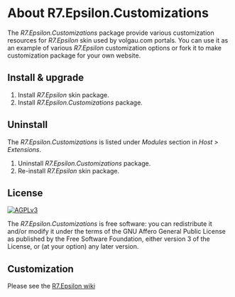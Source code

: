 # About R7.Epsilon.Customizations

The *R7.Epsilon.Customizations* package provide various customization resources for *R7.Epsilon* skin used by volgau.com portals.
You can use it as an example of various *R7.Epsilon* customization options or fork it to make customization package for your own website.

## Install & upgrade

1. Install *R7.Epsilon* skin package.
2. Install *R7.Epsilon.Customizations* package.

## Uninstall

The *R7.Epsilon.Customizations* is listed under *Modules* section in *Host &gt; Extensions*.

1. Uninstall *R7.Epsilon.Customizations* package.
2. Re-install *R7.Epsilon* skin package.

## License

[![AGPLv3](https://www.gnu.org/graphics/agplv3-155x51.png)](https://www.gnu.org/licenses/agpl-3.0.html)

The *R7.Epsilon.Customizations* is free software: you can redistribute it and/or modify it under the terms of 
the GNU Affero General Public License as published by the Free Software Foundation, either version 3 of the License, 
or (at your option) any later version.

## Customization

Please see the [R7.Epsilon wiki](https://github.com/roman-yagodin/R7.Epsilon/wiki/Customization)
